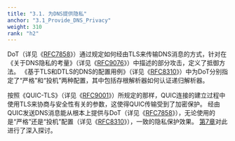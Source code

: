```yaml
---
title: "3.1. 为DNS提供隐私"
anchor: "3.1_Provide_DNS_Privacy"
weight: 310
rank: "h2"
---
```


DoT（详见《[RFC7858]()》）通过规定如何经由TLS来传输DNS消息的方式，针对在《关于DNS隐私的考量》（详见《[RFC9076]()》）中描述的部分攻击，定义了抵御方法。
《基于TLS和DTLS的DNS的配置用例》（详见《[RFC8310]()》）中为DoT分别指定了“严格”和“投机”两种配置，其中包括存根解析器如何认证递归解析器。

按照《QUIC-TLS》（详见《[RFC9001]()》）所规定的那样，QUIC连接的建立过程中使用TLS来协商与安全性有关的参数，这使得QUIC传输受到了加密保护。
经由QUIC发送DNS消息能从根本上提供与DoT（详见《[RFC7858]()》），无论使用的是“严格”还是“投机”配置（详见《[RFC8310]()》），一致的隐私保护效果。
[第7章]()对此进行了深入探讨。
